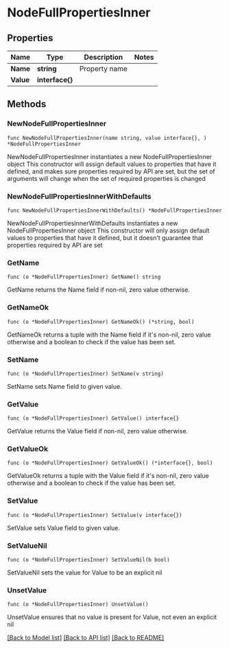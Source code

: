 # NodeFullPropertiesInner

## Properties

Name | Type | Description | Notes
------------ | ------------- | ------------- | -------------
**Name** | **string** | Property name | 
**Value** | **interface{}** |  | 

## Methods

### NewNodeFullPropertiesInner

`func NewNodeFullPropertiesInner(name string, value interface{}, ) *NodeFullPropertiesInner`

NewNodeFullPropertiesInner instantiates a new NodeFullPropertiesInner object
This constructor will assign default values to properties that have it defined,
and makes sure properties required by API are set, but the set of arguments
will change when the set of required properties is changed

### NewNodeFullPropertiesInnerWithDefaults

`func NewNodeFullPropertiesInnerWithDefaults() *NodeFullPropertiesInner`

NewNodeFullPropertiesInnerWithDefaults instantiates a new NodeFullPropertiesInner object
This constructor will only assign default values to properties that have it defined,
but it doesn't guarantee that properties required by API are set

### GetName

`func (o *NodeFullPropertiesInner) GetName() string`

GetName returns the Name field if non-nil, zero value otherwise.

### GetNameOk

`func (o *NodeFullPropertiesInner) GetNameOk() (*string, bool)`

GetNameOk returns a tuple with the Name field if it's non-nil, zero value otherwise
and a boolean to check if the value has been set.

### SetName

`func (o *NodeFullPropertiesInner) SetName(v string)`

SetName sets Name field to given value.


### GetValue

`func (o *NodeFullPropertiesInner) GetValue() interface{}`

GetValue returns the Value field if non-nil, zero value otherwise.

### GetValueOk

`func (o *NodeFullPropertiesInner) GetValueOk() (*interface{}, bool)`

GetValueOk returns a tuple with the Value field if it's non-nil, zero value otherwise
and a boolean to check if the value has been set.

### SetValue

`func (o *NodeFullPropertiesInner) SetValue(v interface{})`

SetValue sets Value field to given value.


### SetValueNil

`func (o *NodeFullPropertiesInner) SetValueNil(b bool)`

 SetValueNil sets the value for Value to be an explicit nil

### UnsetValue
`func (o *NodeFullPropertiesInner) UnsetValue()`

UnsetValue ensures that no value is present for Value, not even an explicit nil

[[Back to Model list]](../README.md#documentation-for-models) [[Back to API list]](../README.md#documentation-for-api-endpoints) [[Back to README]](../README.md)


